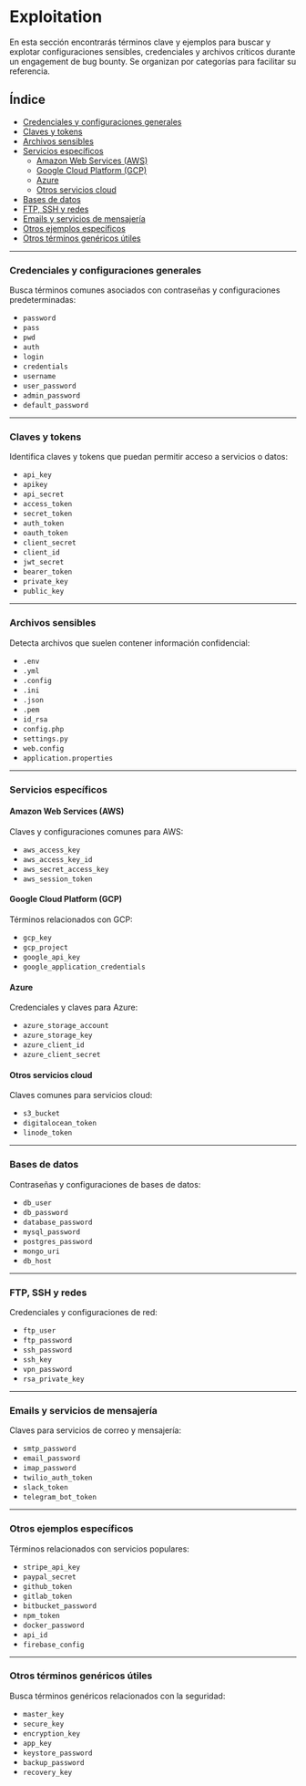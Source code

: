 # Exploitation

En esta sección encontrarás términos clave y ejemplos para buscar y explotar configuraciones sensibles, credenciales y archivos críticos durante un engagement de bug bounty. Se organizan por categorías para facilitar su referencia.

## Índice
- [Credenciales y configuraciones generales](#credenciales-y-configuraciones-generales)
- [Claves y tokens](#claves-y-tokens)
- [Archivos sensibles](#archivos-sensibles)
- [Servicios específicos](#servicios-específicos)
  - [Amazon Web Services (AWS)](#amazon-web-services-aws)
  - [Google Cloud Platform (GCP)](#google-cloud-platform-gcp)
  - [Azure](#azure)
  - [Otros servicios cloud](#otros-servicios-cloud)
- [Bases de datos](#bases-de-datos)
- [FTP, SSH y redes](#ftp-ssh-y-redes)
- [Emails y servicios de mensajería](#emails-y-servicios-de-mensajería)
- [Otros ejemplos específicos](#otros-ejemplos-específicos)
- [Otros términos genéricos útiles](#otros-términos-genéricos-útiles)

---

### Credenciales y configuraciones generales
Busca términos comunes asociados con contraseñas y configuraciones predeterminadas:
- `password`
- `pass`
- `pwd`
- `auth`
- `login`
- `credentials`
- `username`
- `user_password`
- `admin_password`
- `default_password`

---

### Claves y tokens
Identifica claves y tokens que puedan permitir acceso a servicios o datos:
- `api_key`
- `apikey`
- `api_secret`
- `access_token`
- `secret_token`
- `auth_token`
- `oauth_token`
- `client_secret`
- `client_id`
- `jwt_secret`
- `bearer_token`
- `private_key`
- `public_key`

---

### Archivos sensibles
Detecta archivos que suelen contener información confidencial:
- `.env`
- `.yml`
- `.config`
- `.ini`
- `.json`
- `.pem`
- `id_rsa`
- `config.php`
- `settings.py`
- `web.config`
- `application.properties`

---

### Servicios específicos

#### Amazon Web Services (AWS)
Claves y configuraciones comunes para AWS:
- `aws_access_key`
- `aws_access_key_id`
- `aws_secret_access_key`
- `aws_session_token`

#### Google Cloud Platform (GCP)
Términos relacionados con GCP:
- `gcp_key`
- `gcp_project`
- `google_api_key`
- `google_application_credentials`

#### Azure
Credenciales y claves para Azure:
- `azure_storage_account`
- `azure_storage_key`
- `azure_client_id`
- `azure_client_secret`

#### Otros servicios cloud
Claves comunes para servicios cloud:
- `s3_bucket`
- `digitalocean_token`
- `linode_token`

---

### Bases de datos
Contraseñas y configuraciones de bases de datos:
- `db_user`
- `db_password`
- `database_password`
- `mysql_password`
- `postgres_password`
- `mongo_uri`
- `db_host`

---

### FTP, SSH y redes
Credenciales y configuraciones de red:
- `ftp_user`
- `ftp_password`
- `ssh_password`
- `ssh_key`
- `vpn_password`
- `rsa_private_key`

---

### Emails y servicios de mensajería
Claves para servicios de correo y mensajería:
- `smtp_password`
- `email_password`
- `imap_password`
- `twilio_auth_token`
- `slack_token`
- `telegram_bot_token`

---

### Otros ejemplos específicos
Términos relacionados con servicios populares:
- `stripe_api_key`
- `paypal_secret`
- `github_token`
- `gitlab_token`
- `bitbucket_password`
- `npm_token`
- `docker_password`
- `api_id`
- `firebase_config`

---

### Otros términos genéricos útiles
Busca términos genéricos relacionados con la seguridad:
- `master_key`
- `secure_key`
- `encryption_key`
- `app_key`
- `keystore_password`
- `backup_password`
- `recovery_key`
